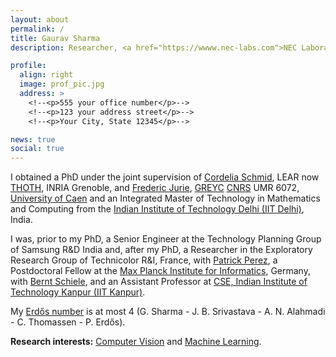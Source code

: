 ```yaml
---
layout: about
permalink: /
title: Gaurav Sharma 
description: Researcher, <a href="https://wwww.nec-labs.com">NEC Laboratories America</a> 

profile:
  align: right
  image: prof_pic.jpg
  address: >
    <!--<p>555 your office number</p>-->
    <!--<p>123 your address street</p>-->
    <!--<p>Your City, State 12345</p>-->

news: true
social: true
---
```

        
I obtained a PhD under the joint supervision of [Cordelia Schmid](http://lear.inrialpes.fr/~schmid),
LEAR now [THOTH](http://thoth.inrialpes.fr), INRIA Grenoble, and [Frederic
Jurie](http://jurie.users.greyc.fr), [GREYC](http://www.greyc.fr) [CNRS](http://www.cnrs.fr)
UMR 6072, [University of Caen](http://www.unicaen.fr) and an Integrated Master of Technology in Mathematics
and Computing from the [Indian Institute of Technology Delhi (IIT Delhi)](http://www.iitd.ac.in), India.  

I was, prior to my PhD, a Senior Engineer at the Technology Planning Group of Samsung R&D India and,
after my PhD, a Researcher in the Exploratory Research Group of Technicolor R&I, France, with [Patrick Perez](https://ptrckprz.github.io/), a
Postdoctoral Fellow at the [Max Planck Institute for
Informatics](http://www.mpi-inf.mpg.de/departments/computer-vision-and-multimodal-computing/),
Germany, with [Bernt
Schiele](https://www.mpi-inf.mpg.de/departments/computer-vision-and-machine-learning/people/bernt-schiele/),
and an Assistant Professor at [CSE, Indian Institute of Technology Kanpur (IIT
Kanpur)](http://www.cse.iitk.ac.in).

My [Erdős number](http://en.wikipedia.org/wiki/Erdős_number) is at most 4 (G. Sharma - J. B.
Srivastava - A. N. Alahmadi - C. Thomassen - P.  Erdős).

<strong>Research interests:</strong> [Computer Vision](http://en.wikipedia.org/wiki/Computer_vision)
and [Machine Learning](http://en.wikipedia.org/wiki/Machine_learning).

